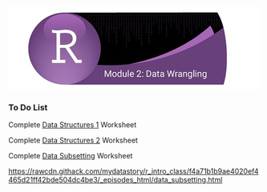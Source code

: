 ![](../fig/module_2_header.jpg)

### To Do List
Complete [Data Structures 1](http://htmlpreview.github.com/?https://github.com/mydatastory/r_intro_class/blob/master/_episodes_html/data_structures_part1.html) Worksheet

Complete [Data Structures 2](http://htmlpreview.github.com/?https://github.com/mydatastory/r_intro_class/blob/master/_episodes_html/data_structures_part2.html) Worksheet

Complete [Data Subsetting](http://htmlpreview.github.com/?https://github.com/mydatastory/r_intro_class/blob/master/_episodes_html/data_subsetting.html) Worksheet

https://rawcdn.githack.com/mydatastory/r_intro_class/f4a71b1b9ae4020ef4465d21ff42bde504dc4be3/_episodes_html/data_subsetting.html

